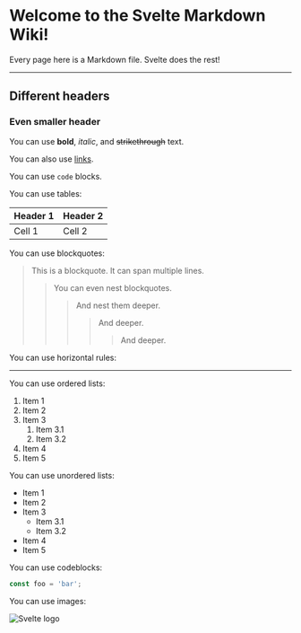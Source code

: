 # Welcome to the Svelte Markdown Wiki!

Every page here is a Markdown file. Svelte does the rest!

---
## Different headers
### Even smaller header

You can use **bold**, *italic*, and ~~strikethrough~~ text.

You can also use [links](/).

You can use `code` blocks.

You can use tables:

| Header 1 | Header 2 |
| -------- | -------- |
| Cell 1   | Cell 2   |

You can use blockquotes:

> This is a blockquote.
> It can span multiple lines.
> > You can even nest blockquotes.
> > > And nest them deeper.
> > > > And deeper.
> > > > > And deeper.

You can use horizontal rules:

---

You can use ordered lists:

1. Item 1
2. Item 2
3. Item 3
   1. Item 3.1
   2. Item 3.2
4. Item 4
5. Item 5

You can use unordered lists:

- Item 1
- Item 2
- Item 3
  - Item 3.1
  - Item 3.2
- Item 4
- Item 5


You can use codeblocks:
    
```js
const foo = 'bar';
```



You can use images:

![Svelte logo](/favicon.png)
